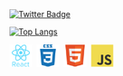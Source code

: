  <div id="badges">
    <a href="https://twitter.com/brdy_eth"><img src="https://img.shields.io/badge/Twitter-blue?style=for-the-badge&logo=twitter&logoColor=white" alt="Twitter Badge"/></a> 
    <img src="https://komarev.com/ghpvc/?brodyhughes&style=flat-square&color=blue" alt=""/>
 </div>

[![Top Langs](https://github-readme-stats.vercel.app/api/top-langs/?username=brodyhughes)](https://github.com/anuraghazra/github-readme-stats)

<div>
  <img src="https://github.com/devicons/devicon/blob/master/icons/react/react-original-wordmark.svg" title="React" alt="React" width="40" height="40"/>&nbsp;
  <img src="https://github.com/devicons/devicon/blob/master/icons/css3/css3-plain-wordmark.svg"  title="CSS3" alt="CSS" width="40" height="40"/>&nbsp;
  <img src="https://github.com/devicons/devicon/blob/master/icons/html5/html5-original.svg" title="HTML5" alt="HTML" width="40" height="40"/>&nbsp;
  <img src="https://github.com/devicons/devicon/blob/master/icons/javascript/javascript-original.svg" title="JavaScript" alt="JavaScript" width="40" height="40"/>&nbsp;
</div>
